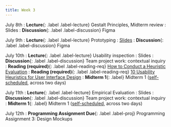 ```yaml
---
title: Week 3
---
```


<!-- prettier-ignore-start -->

July 8th
: **Lecture**{: .label .label-lecture} Gestalt Principles, Midterm review
  : Slides
: **Discussion**{: .label .label-discussion} Figma

July 9th
: **Lecture**{: .label .label-lecture} Prototyping
  : [Slides](https://bcourses.berkeley.edu/courses/1535376/files/folder/lectures?preview=89145425)
: **Discussion**{: .label .label-discussion} Figma

July 10th
: **Lecture**{: .label .label-lecture} Usability inspection
  : Slides
: **Discussion**{: .label .label-discussion} Team project work: contextual inquiry
: **Reading (required)**{: .label .label-reading-req} [How to Conduct a Heuristic Evaluation](https://www.nngroup.com/articles/how-to-conduct-a-heuristic-evaluation/)
: **Reading (required)**{: .label .label-reading-req} [10 Usability Heuristics for User Interface Design](https://www.nngroup.com/articles/ten-usability-heuristics/)
: **Midterm 1**{: .label} Midterm 1 ([self-scheduled](https://us.prairietest.com/), across two days)

July 11th
: **Lecture**{: .label .label-lecture} Empirical Evaluation
  : Slides
: **Discussion**{: .label .label-discussion} Team project work: contextual inquiry
: **Midterm 1**{: .label} Midterm 1 ([self-scheduled](https://us.prairietest.com/), across two days)

July 12th
: **Programming Assignment Due**{: .label .label-proj} Programming Assignment 3: Design Mockups

<!-- prettier-ignore-end -->
